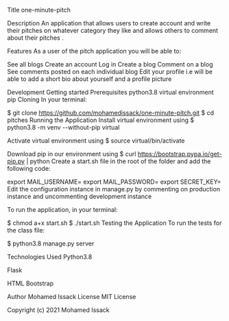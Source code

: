 Title
one-minute-pitch

Description
An application that allows users to create account and write their pitches on whatever category they like and allows others to comment about their pitches .

Features
As a user of the pitch application you will be able to:

See all blogs Create an account Log in Create a blog Comment on a blog See comments posted on each individual blog Edit your profile i.e will be able to add a short bio about yourself and a profile picture

Development
Getting started Prerequisites python3.8 virtual environment pip Cloning In your terminal:

$ git clone https://github.com/mohamedissack/one-minute-pitch.git $ cd pitches Running the Application Install virtual environment using $ python3.8 -m venv --without-pip virtual

Activate virtual environment using $ source virtual/bin/activate

Download pip in our environment using $ curl https://bootstrap.pypa.io/get-pip.py | python Create a start.sh file in the root of the folder and add the following code:

export MAIL_USERNAME= export MAIL_PASSWORD= export SECRET_KEY= Edit the configuration instance in manage.py by commenting on production instance and uncommenting development instance

To run the application, in your terminal:

$ chmod a+x start.sh $ ./start.sh Testing the Application To run the tests for the class file:

$ python3.8 manage.py server

Technologies Used
Python3.8

 Flask
 
  HTML
Bootstrap

Author
Mohamed Issack
License
MIT License

Copyright (c) 2021 Mohamed Issack